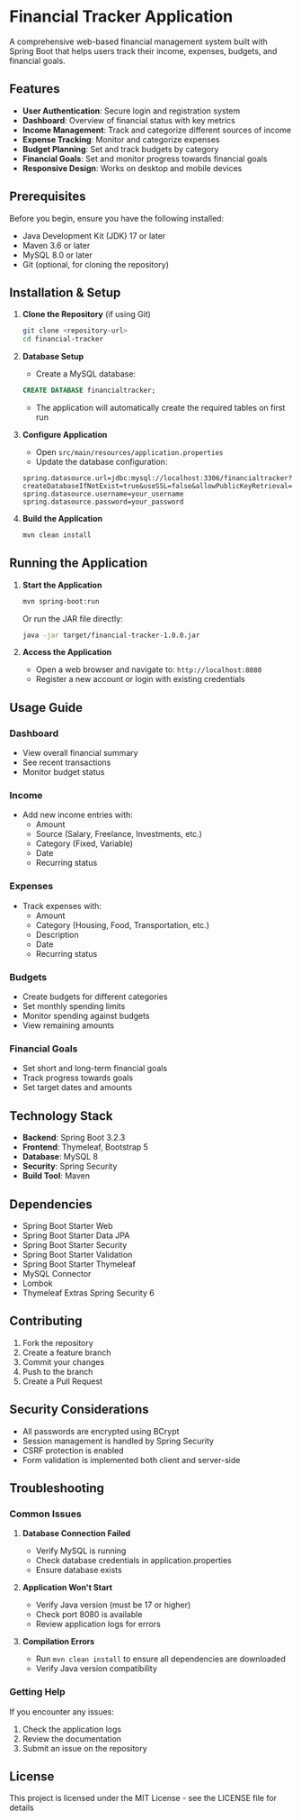# Financial Tracker Application

A comprehensive web-based financial management system built with Spring Boot that helps users track their income, expenses, budgets, and financial goals.

## Features

- **User Authentication**: Secure login and registration system
- **Dashboard**: Overview of financial status with key metrics
- **Income Management**: Track and categorize different sources of income
- **Expense Tracking**: Monitor and categorize expenses
- **Budget Planning**: Set and track budgets by category
- **Financial Goals**: Set and monitor progress towards financial goals
- **Responsive Design**: Works on desktop and mobile devices

## Prerequisites

Before you begin, ensure you have the following installed:
- Java Development Kit (JDK) 17 or later
- Maven 3.6 or later
- MySQL 8.0 or later
- Git (optional, for cloning the repository)

## Installation & Setup

1. **Clone the Repository** (if using Git)
   ```bash
   git clone <repository-url>
   cd financial-tracker
   ```

2. **Database Setup**
   - Create a MySQL database:
   ```sql
   CREATE DATABASE financialtracker;
   ```
   - The application will automatically create the required tables on first run

3. **Configure Application**
   - Open `src/main/resources/application.properties`
   - Update the database configuration:
   ```properties
   spring.datasource.url=jdbc:mysql://localhost:3306/financialtracker?createDatabaseIfNotExist=true&useSSL=false&allowPublicKeyRetrieval=true
   spring.datasource.username=your_username
   spring.datasource.password=your_password
   ```

4. **Build the Application**
   ```bash
   mvn clean install
   ```

## Running the Application

1. **Start the Application**
   ```bash
   mvn spring-boot:run
   ```
   Or run the JAR file directly:
   ```bash
   java -jar target/financial-tracker-1.0.0.jar
   ```

2. **Access the Application**
   - Open a web browser and navigate to: `http://localhost:8080`
   - Register a new account or login with existing credentials

## Usage Guide

### Dashboard
- View overall financial summary
- See recent transactions
- Monitor budget status

### Income
- Add new income entries with:
  - Amount
  - Source (Salary, Freelance, Investments, etc.)
  - Category (Fixed, Variable)
  - Date
  - Recurring status

### Expenses
- Track expenses with:
  - Amount
  - Category (Housing, Food, Transportation, etc.)
  - Description
  - Date
  - Recurring status

### Budgets
- Create budgets for different categories
- Set monthly spending limits
- Monitor spending against budgets
- View remaining amounts

### Financial Goals
- Set short and long-term financial goals
- Track progress towards goals
- Set target dates and amounts

## Technology Stack

- **Backend**: Spring Boot 3.2.3
- **Frontend**: Thymeleaf, Bootstrap 5
- **Database**: MySQL 8
- **Security**: Spring Security
- **Build Tool**: Maven

## Dependencies

- Spring Boot Starter Web
- Spring Boot Starter Data JPA
- Spring Boot Starter Security
- Spring Boot Starter Validation
- Spring Boot Starter Thymeleaf
- MySQL Connector
- Lombok
- Thymeleaf Extras Spring Security 6

## Contributing

1. Fork the repository
2. Create a feature branch
3. Commit your changes
4. Push to the branch
5. Create a Pull Request

## Security Considerations

- All passwords are encrypted using BCrypt
- Session management is handled by Spring Security
- CSRF protection is enabled
- Form validation is implemented both client and server-side

## Troubleshooting

### Common Issues

1. **Database Connection Failed**
   - Verify MySQL is running
   - Check database credentials in application.properties
   - Ensure database exists

2. **Application Won't Start**
   - Verify Java version (must be 17 or higher)
   - Check port 8080 is available
   - Review application logs for errors

3. **Compilation Errors**
   - Run `mvn clean install` to ensure all dependencies are downloaded
   - Verify Java version compatibility

### Getting Help

If you encounter any issues:
1. Check the application logs
2. Review the documentation
3. Submit an issue on the repository

## License

This project is licensed under the MIT License - see the LICENSE file for details 
